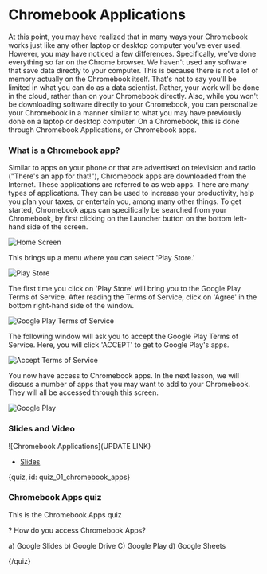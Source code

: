 # Chromebook Applications

At this point, you may have realized that in many ways your Chromebook works just like any other laptop or desktop computer you've ever used. However, you may have noticed a few differences. Specifically, we've done everything so far on the Chrome browser. We haven't used any software that save data directly to your computer. This is because there is not a lot of memory actually on the Chromebook itself. That's not to say you'll be limited in what you can do as a data scientist. Rather, your work will be done in the cloud, rather than on your Chromebook directly. Also, while you won't be downloading software directly to your Chromebook, you can personalize your Chromebook in a manner similar to what you may have previously done on a laptop or desktop computer. On a Chromebook, this is done through Chromebook Applications, or Chromebook apps.  

### What is a Chromebook app?

Similar to apps on your phone or that are advertised on television and radio ("There's an app for that!"), Chromebook apps are downloaded from the Internet. These applications are referred to as web apps. There are many types of applications. They can be used to increase your productivity, help you plan your taxes, or entertain you, among many other things. To get started, Chromebook apps can specifically be searched from your Chromebook, by first clicking on the Launcher button on the bottom left-hand side of the screen.

![Home Screen](images/01_chromebookapps/01_gettingstarted_chromebookapps-3.png)

This brings up a menu where you can select 'Play Store.' 

![Play Store](images/01_chromebookapps/01_gettingstarted_chromebookapps-4.png)

The first time you click on 'Play Store' will bring you to the Google Play Terms of Service. After reading the Terms of Service, click on 'Agree' in the bottom right-hand side of the window.  

![Google Play Terms of Service](images/01_chromebookapps/01_gettingstarted_chromebookapps-5.png)

The following window will ask you to accept the Google Play Terms of Service. Here, you will click 'ACCEPT' to get to Google Play's apps.

![Accept Terms of Service](images/01_chromebookapps/01_gettingstarted_chromebookapps-6.png)

You now have access to Chromebook apps. In the next lesson, we will discuss a number of apps that you may want to add to your Chromebook. They will all be accessed through this screen.

![Google Play](images/01_chromebookapps/01_gettingstarted_chromebookapps-7.png)



### Slides and Video

![Chromebook Applications](UPDATE LINK)

* [Slides](https://docs.google.com/presentation/d/1_qk0_j1BDjJXLKW-G436BlxmUw3Wt9sxtlYBwA1eKLg/edit?usp=sharing)


{quiz, id: quiz_01_chromebook_apps}

### Chromebook Apps quiz

This is the Chromebook Apps quiz

? How do you access Chromebook Apps?

a) Google Slides
b) Google Drive
C) Google Play
d) Google Sheets


{/quiz}

